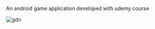 An android game application developed with udemy course

![gdn](https://github.com/seymasingin/GuessTheNumber/assets/113527683/387c7942-dfe1-4510-b1d1-6236fd18dc48)
